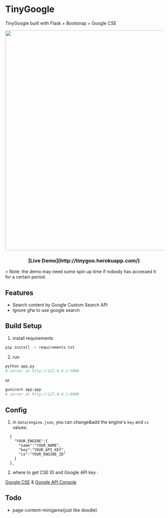 # TinyGoogle

TinyGoogle built with Flask + Bootstrap + Google CSE

<p align="center">
  <a href="http://tinygoo.herokuapp.com/" target="\_blank">
    <img src="https://github.com/yrq110/TinyGoogle/blob/master/static/images/readme/demo.png" width="700px">
		<br>

  </a>
</p>

<center><h3>[Live Demo](http://tinygoo.herokuapp.com/)</h3></center>
> Note: the demo may need some spin up time if nobody has accessed it for a certain period.

## Features

* Search content by Google Custom Search API
* Ignore gfw to use google search

## Build Setup

1. install requirements

  ```bash
  pip install -r requirements.txt
  ```
2. run

  ```bash
  python app.py
  # server at http://127.0.0.1:5000
  ```
  or

  ```bash
  gunicorn app:app  
  # server at http://127.0.0.1:8000
  ```

## Config

1. in `data/engine.json`, you can change&add the engine's `key` and `cx` values:

  ```
    {
      "YOUR_ENGINE":{
        "name":"YOUR_NAME",
        "key":"YOUR_API_KEY",
        "cx":"YOUR_ENGINE_ID"
      }
    },
  ```
2. where to get CSE ID and Google API key :

  [Google CSE](https://cse.google.com/) & [Google API Console](https://console.developers.google.com/)

## Todo

* page-content-minigame(just like doodle)

